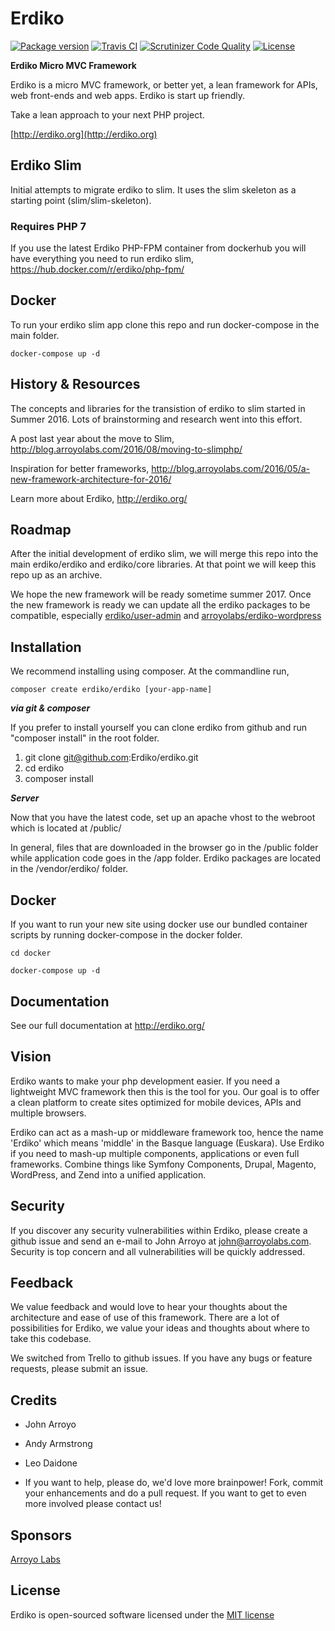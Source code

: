 Erdiko
=======

[![Package version](https://img.shields.io/packagist/v/erdiko/erdiko.svg?style=flat-square)](https://packagist.org/packages/erdiko/erdiko) [![Travis CI](https://travis-ci.org/Erdiko/erdiko.svg?branch=master)](https://travis-ci.org/Erdiko/erdiko) [![Scrutinizer Code Quality](https://scrutinizer-ci.com/g/Erdiko/erdiko/badges/quality-score.png?b=master)](https://scrutinizer-ci.com/g/Erdiko/erdiko/?branch=master) [![License](https://poser.pugx.org/erdiko/erdiko/license)](https://packagist.org/packages/erdiko/erdiko)

**Erdiko Micro MVC Framework**

Erdiko is a micro MVC framework, or better yet, a lean framework for APIs, web front-ends and web apps.  Erdiko is start up friendly.

Take a lean approach to your next PHP project.

[http://erdiko.org](http://erdiko.org)


Erdiko Slim
-----------

Initial attempts to migrate erdiko to slim.  It uses the slim skeleton as a starting point (slim/slim-skeleton).  

### Requires PHP 7

If you use the latest Erdiko PHP-FPM container from dockerhub you will have everything you need to run erdiko slim, https://hub.docker.com/r/erdiko/php-fpm/

## Docker 

To run your erdiko slim app clone this repo and run docker-compose in the main folder.

    docker-compose up -d


History & Resources
-------------------

The concepts and libraries for the transistion of erdiko to slim started in Summer 2016.  Lots of brainstorming and research went into this effort.  

A post last year about the move to Slim, http://blog.arroyolabs.com/2016/08/moving-to-slimphp/

Inspiration for better frameworks, http://blog.arroyolabs.com/2016/05/a-new-framework-architecture-for-2016/

Learn more about Erdiko, http://erdiko.org/

Roadmap
-------

After the initial development of erdiko slim, we will merge this repo into the main erdiko/erdiko and erdiko/core libraries.  At that point we will keep this repo up as an archive.

We hope the new framework will be ready sometime summer 2017.  Once the new framework is ready we can update all the erdiko packages to be compatible, especially [erdiko/user-admin](https://github.com/Erdiko/user-admin) and [arroyolabs/erdiko-wordpress](https://github.com/ArroyoLabs/erdiko-wordpress)


Installation
------------

We recommend installing using composer.  At the commandline run,

	composer create erdiko/erdiko [your-app-name]

***via git & composer***

If you prefer to install yourself you can clone erdiko from github and run "composer install" in the root folder.

1. git clone git@github.com:Erdiko/erdiko.git
2. cd erdiko
3. composer install

***Server***

Now that you have the latest code, set up an apache vhost to the webroot which is located at /public/

In general, files that are downloaded in the browser go in the /public folder while application code goes in the /app folder.  Erdiko packages are located in the /vendor/erdiko/ folder.


Docker
------

If you want to run your new site using docker use our bundled container scripts by running docker-compose in the docker folder.

	cd docker

	docker-compose up -d


Documentation
-------------

See our full documentation at http://erdiko.org/


Vision
------

Erdiko wants to make your php development easier. If you need a lightweight MVC framework then this is the tool for you. Our goal is to offer a clean platform to create sites optimized for mobile devices, APIs and multiple browsers.

Erdiko can act as a mash-up or middleware framework too, hence the name 'Erdiko' which means 'middle' in the Basque language (Euskara). Use Erdiko if you need to mash-up multiple components, applications or even full frameworks. Combine things like Symfony Components, Drupal, Magento, WordPress, and Zend into a unified application.


Security 
--------

If you discover any security vulnerabilities within Erdiko, please create a github issue and send an e-mail to John Arroyo at john@arroyolabs.com. Security is top concern and all vulnerabilities will be quickly addressed.


Feedback
--------

We value feedback and would love to hear your thoughts about the architecture and ease of use of this framework.  There are a lot of possibilities for Erdiko, we value your ideas and thoughts about where to take this codebase.

We switched from Trello to github issues. If you have any bugs or feature requests, please submit an issue.


Credits
-------

* John Arroyo
* Andy Armstrong
* Leo Daidone

* If you want to help, please do, we'd love more brainpower!  Fork, commit your enhancements and do a pull request.  If you want to get to even more involved please contact us!


Sponsors
--------

[Arroyo Labs](http://www.arroyolabs.com/)


License
-------

Erdiko is open-sourced software licensed under the [MIT license](http://opensource.org/licenses/MIT)

